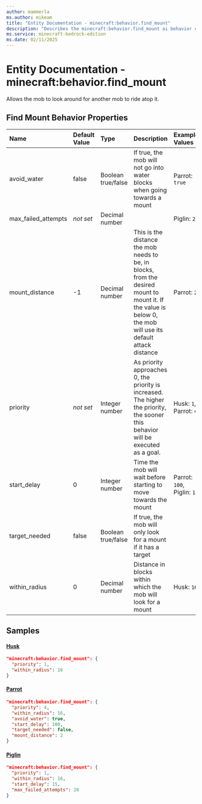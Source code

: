 ```yaml
---
author: mammerla
ms.author: mikeam
title: "Entity Documentation - minecraft:behavior.find_mount"
description: "Describes the minecraft:behavior.find_mount ai behavior component"
ms.service: minecraft-bedrock-edition
ms.date: 02/11/2025 
---
```


# Entity Documentation - minecraft:behavior.find_mount

Allows the mob to look around for another mob to ride atop it.


## Find Mount Behavior Properties

|Name       |Default Value |Type |Description |Example Values |
|:----------|:-------------|:----|:-----------|:------------- |
| avoid_water | false | Boolean true/false | If true, the mob will not go into water blocks when going towards a mount | Parrot: `true` | 
| max_failed_attempts | *not set* | Decimal number |  | Piglin: `20` | 
| mount_distance | -1 | Decimal number | This is the distance the mob needs to be, in blocks, from the desired mount to mount it. If the value is below 0, the mob will use its default attack distance | Parrot: `2` | 
| priority | *not set* | Integer number | As priority approaches 0, the priority is increased. The higher the priority, the sooner this behavior will be executed as a goal. | Husk: `1`, Parrot: `4` | 
| start_delay | 0 | Integer number | Time the mob will wait before starting to move towards the mount | Parrot: `100`, Piglin: `15` | 
| target_needed | false | Boolean true/false | If true, the mob will only look for a mount if it has a target |  | 
| within_radius | 0 | Decimal number | Distance in blocks within which the mob will look for a mount | Husk: `16` | 

## Samples

#### [Husk](https://github.com/Mojang/bedrock-samples/tree/preview/behavior_pack/entities/husk.json)


```json
"minecraft:behavior.find_mount": {
  "priority": 1,
  "within_radius": 16
}
```

#### [Parrot](https://github.com/Mojang/bedrock-samples/tree/preview/behavior_pack/entities/parrot.json)


```json
"minecraft:behavior.find_mount": {
  "priority": 4,
  "within_radius": 16,
  "avoid_water": true,
  "start_delay": 100,
  "target_needed": false,
  "mount_distance": 2
}
```

#### [Piglin](https://github.com/Mojang/bedrock-samples/tree/preview/behavior_pack/entities/piglin.json)


```json
"minecraft:behavior.find_mount": {
  "priority": 1,
  "within_radius": 16,
  "start_delay": 15,
  "max_failed_attempts": 20
}
```
